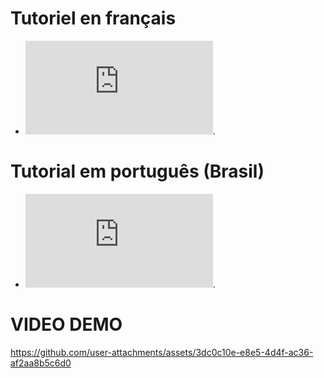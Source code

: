 # Tutoriel en français
- ![DOCFR](https://github.com/HigorZicaDev/slide_interactive/tree/main/FR/README_FR.md).

# Tutorial em português (Brasil)
- ![DOCPTBR](https://github.com/HigorZicaDev/slide_interactive/tree/main/PT-BR/README_PT_BR.md).

# VIDEO DEMO
https://github.com/user-attachments/assets/3dc0c10e-e8e5-4d4f-ac36-af2aa8b5c6d0

